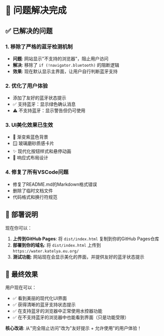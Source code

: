 # 🎉 问题解决完成

## ✅ 已解决的问题

### 1. 移除了严格的蓝牙检测机制
- **问题**: 网站显示"不支持的浏览器"，阻止用户访问
- **解决**: 移除了 `if (!navigator.bluetooth)` 的阻断逻辑
- **效果**: 现在默认显示主界面，让用户自行判断蓝牙支持

### 2. 优化了用户体验
- 添加了友好的蓝牙状态提示
- ✅ 支持蓝牙：显示绿色确认消息
- ⚠️ 不支持蓝牙：显示警告但仍可使用

### 3. UI美化效果已生效
- 🌈 渐变紫蓝色背景
- 🪟 玻璃磨砂质感卡片
- ✨ 现代化按钮样式和悬停动画
- 💎 响应式布局设计

### 4. 修复了所有VSCode问题
- 修复了README.md的Markdown格式错误
- 删除了临时文档文件
- 代码格式和换行符规范

## 🚀 部署说明

现在你可以：

1. **上传到GitHub Pages**: 将 `dist/index.html` 复制到你的GitHub Pages仓库
2. **部署到你的域名**: 将 `dist/index.html` 上传到 `https://water.katelya.eu.org/`
3. **测试功能**: 网站现在会显示美化的界面，并提供友好的蓝牙状态提示

## 🎯 最终效果

用户现在可以：
- ✅ 看到美丽的现代化UI界面
- ✅ 获得清晰的蓝牙支持状态提示
- ✅ 在支持蓝牙的浏览器中正常使用水控器功能
- ✅ 在不支持蓝牙的浏览器中也能看到界面（只是功能受限）

**核心改进**: 从"完全阻止访问"改为"友好提示 + 允许使用"的用户体验！